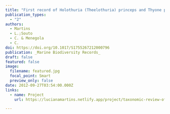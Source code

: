 ```yaml
---
title: "First record of Holothuria (Theelothuria) princeps and Thyone pawsoni (Echinodermata: Holothuroidea) in the South Atlantic Ocean"
publication_types:
  - "2"
authors:
  - Martins
  - L.;Souto
  - C. & Menegola
  - C.
doi: https://doi.org/10.1017/S1755267212000796
publication: _Marine Biodiversity Records_
draft: false
featured: false
image:
  filename: featured.jpg
  focal_point: Smart
  preview_only: false
date: 2012-09-27T03:54:00.000Z
links:
  - name: Project
    url: https://lucianamartins.netlify.app/project/taxonomic-review-of-the-shallow-water-brazilian-holothuroids-project/

---
```

